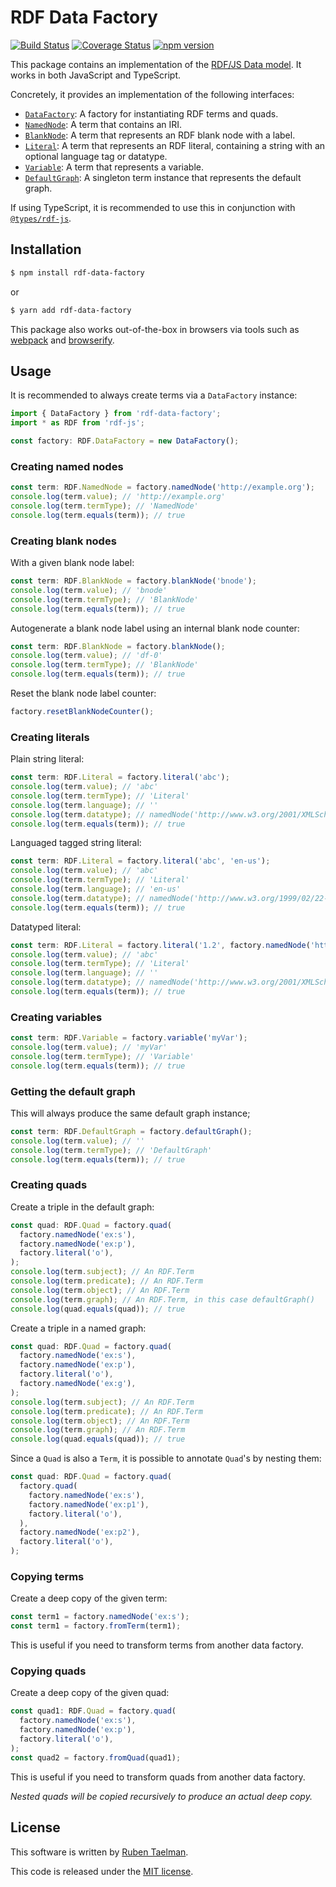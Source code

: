 # RDF Data Factory

[![Build Status](https://travis-ci.org/rubensworks/rdf-data-factory.js.svg?branch=master)](https://travis-ci.org/rubensworks/rdf-data-factory.js)
[![Coverage Status](https://coveralls.io/repos/github/rubensworks/rdf-data-factory.js/badge.svg?branch=master)](https://coveralls.io/github/rubensworks/rdf-data-factory.js?branch=master)
[![npm version](https://badge.fury.io/js/rdf-data-factory.svg)](https://www.npmjs.com/package/rdf-data-factory)

This package contains an implementation of the [RDF/JS Data model](http://rdf.js.org/data-model-spec/).
It works in both JavaScript and TypeScript.

Concretely, it provides an implementation of the following interfaces:

* [`DataFactory`](http://rdf.js.org/data-model-spec/#datafactory-interface): A factory for instantiating RDF terms and quads.
* [`NamedNode`](http://rdf.js.org/data-model-spec/#namednode-interface): A term that contains an IRI.
* [`BlankNode`](http://rdf.js.org/data-model-spec/#blanknode-interface): A term that represents an RDF blank node with a label.
* [`Literal`](http://rdf.js.org/data-model-spec/#literal-interface): A term that represents an RDF literal, containing a string with an optional language tag or datatype.
* [`Variable`](http://rdf.js.org/data-model-spec/#variable-interface): A term that represents a variable.
* [`DefaultGraph`](http://rdf.js.org/data-model-spec/#defaultgraph-interface): A singleton term instance that represents the default graph.

If using TypeScript, it is recommended to use this in conjunction with [`@types/rdf-js`](https://www.npmjs.com/package/@types/rdf-js).

## Installation

```bash
$ npm install rdf-data-factory
```
or
```bash
$ yarn add rdf-data-factory
```

This package also works out-of-the-box in browsers via tools such as [webpack](https://webpack.js.org/) and [browserify](http://browserify.org/).

## Usage

It is recommended to always create terms via a `DataFactory` instance:
```typescript
import { DataFactory } from 'rdf-data-factory';
import * as RDF from 'rdf-js';

const factory: RDF.DataFactory = new DataFactory();
```

### Creating named nodes

```typescript
const term: RDF.NamedNode = factory.namedNode('http://example.org');
console.log(term.value); // 'http://example.org'
console.log(term.termType); // 'NamedNode'
console.log(term.equals(term)); // true
```

### Creating blank nodes

With a given blank node label:
```typescript
const term: RDF.BlankNode = factory.blankNode('bnode');
console.log(term.value); // 'bnode'
console.log(term.termType); // 'BlankNode'
console.log(term.equals(term)); // true
```

Autogenerate a blank node label using an internal blank node counter:
```typescript
const term: RDF.BlankNode = factory.blankNode();
console.log(term.value); // 'df-0'
console.log(term.termType); // 'BlankNode'
console.log(term.equals(term)); // true
```

Reset the blank node label counter:
```typescript
factory.resetBlankNodeCounter();
```

### Creating literals

Plain string literal:
```typescript
const term: RDF.Literal = factory.literal('abc');
console.log(term.value); // 'abc'
console.log(term.termType); // 'Literal'
console.log(term.language); // ''
console.log(term.datatype); // namedNode('http://www.w3.org/2001/XMLSchema#string')
console.log(term.equals(term)); // true
```

Languaged tagged string literal:
```typescript
const term: RDF.Literal = factory.literal('abc', 'en-us');
console.log(term.value); // 'abc'
console.log(term.termType); // 'Literal'
console.log(term.language); // 'en-us'
console.log(term.datatype); // namedNode('http://www.w3.org/1999/02/22-rdf-syntax-ns#langString')
console.log(term.equals(term)); // true
```

Datatyped literal:
```typescript
const term: RDF.Literal = factory.literal('1.2', factory.namedNode('http://www.w3.org/2001/XMLSchema#double'));
console.log(term.value); // 'abc'
console.log(term.termType); // 'Literal'
console.log(term.language); // ''
console.log(term.datatype); // namedNode('http://www.w3.org/2001/XMLSchema#double')
console.log(term.equals(term)); // true
```

### Creating variables

```typescript
const term: RDF.Variable = factory.variable('myVar');
console.log(term.value); // 'myVar'
console.log(term.termType); // 'Variable'
console.log(term.equals(term)); // true
```

### Getting the default graph

This will always produce the same default graph instance;
```typescript
const term: RDF.DefaultGraph = factory.defaultGraph();
console.log(term.value); // ''
console.log(term.termType); // 'DefaultGraph'
console.log(term.equals(term)); // true
```

### Creating quads

Create a triple in the default graph:
```typescript
const quad: RDF.Quad = factory.quad(
  factory.namedNode('ex:s'),
  factory.namedNode('ex:p'),
  factory.literal('o'),
);
console.log(term.subject); // An RDF.Term
console.log(term.predicate); // An RDF.Term
console.log(term.object); // An RDF.Term
console.log(term.graph); // An RDF.Term, in this case defaultGraph()
console.log(quad.equals(quad)); // true
```

Create a triple in a named graph:
```typescript
const quad: RDF.Quad = factory.quad(
  factory.namedNode('ex:s'),
  factory.namedNode('ex:p'),
  factory.literal('o'),
  factory.namedNode('ex:g'),
);
console.log(term.subject); // An RDF.Term
console.log(term.predicate); // An RDF.Term
console.log(term.object); // An RDF.Term
console.log(term.graph); // An RDF.Term
console.log(quad.equals(quad)); // true
```

Since a `Quad` is also a `Term`, it is possible to annotate `Quad`'s by nesting them:
```typescript
const quad: RDF.Quad = factory.quad(
  factory.quad(
    factory.namedNode('ex:s'),
    factory.namedNode('ex:p1'),
    factory.literal('o'),
  ),
  factory.namedNode('ex:p2'),
  factory.literal('o'),
);
```

### Copying terms

Create a deep copy of the given term:
```typescript
const term1 = factory.namedNode('ex:s');
const term1 = factory.fromTerm(term1);
```

This is useful if you need to transform terms from another data factory.

### Copying quads

Create a deep copy of the given quad:
```typescript
const quad1: RDF.Quad = factory.quad(
  factory.namedNode('ex:s'),
  factory.namedNode('ex:p'),
  factory.literal('o'),
);
const quad2 = factory.fromQuad(quad1);
```

This is useful if you need to transform quads from another data factory.

_Nested quads will be copied recursively to produce an actual deep copy._

## License
This software is written by [Ruben Taelman](http://rubensworks.net/).

This code is released under the [MIT license](http://opensource.org/licenses/MIT).
